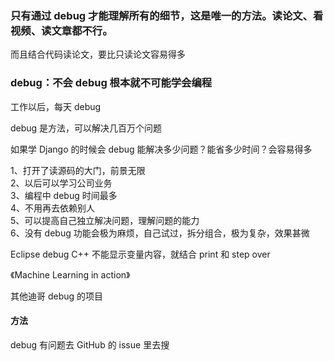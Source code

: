 
### 只有通过 debug 才能理解所有的细节，这是唯一的方法。读论文、看视频、读文章都不行。

而且结合代码读论文，要比只读论文容易得多  

### debug：不会 debug 根本就不可能学会编程  

工作以后，每天 debug  

debug 是方法，可以解决几百万个问题  

如果学 Django 的时候会 debug 能解决多少问题？能省多少时间？会容易得多  

1、打开了读源码的大门，前景无限  
2、以后可以学习公司业务  
3、编程中 debug 时间最多  
4、不用再去依赖别人  
5、可以提高自己独立解决问题，理解问题的能力  
6、没有 debug 功能会极为麻烦，自己试过，拆分组合，极为复杂，效果甚微  


Eclipse debug C++ 不能显示变量内容，就结合 print 和 step over  

《Machine Learning in action》

其他迪哥 debug 的项目  


#### 方法


debug 有问题去 GitHub 的 issue 里去搜  

